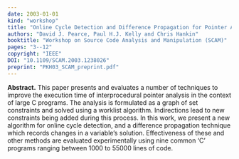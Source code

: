 ```yaml
---
date: 2003-01-01
kind: "workshop"
title: "Online Cycle Detection and Difference Propagation for Pointer Analysis"
authors: "David J. Pearce, Paul H.J. Kelly and Chris Hankin"
booktitle: "Workshop on Source Code Analysis and Manipulation (SCAM)"
pages: "3--12"
copyright: "IEEE"
DOI: "10.1109/SCAM.2003.1238026"
preprint: "PKH03_SCAM_preprint.pdf"
---
```


**Abstract.**  This paper presents and evaluates a number of techniques to improve the execution time of interprocedural pointer analysis in the context of large C programs. The analysis is formulated as a graph of set constraints and solved using a worklist algorithm. Indirections lead to new constraints being added during this process.
In this work, we present a new algorithm for online cycle detection, and a difference propagation technique which records changes in a variable’s solution. Effectiveness of these and other methods are evaluated experimentally using nine common ‘C’ programs ranging between 1000 to 55000 lines of code.
